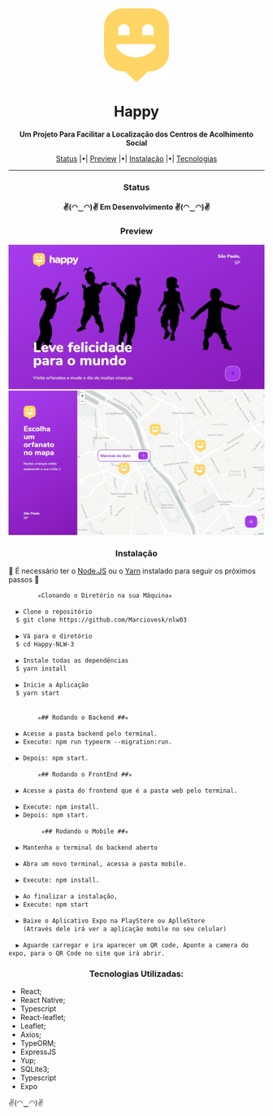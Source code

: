 </header>

  <div align="center" ><img src="./web/src/images/map-marker.svg" alt="logo" /></div>
  <h1 align="center" style="font-weigth: bold;"> Happy </h1>
  <p align="center"> 
    <strong>Um Projeto Para Facilitar a Localização dos Centros de Acolhimento Social</strong> 
  </p>
  <p align="center"> 
  <a href="#status">Status</a> |•|
    <a href="#preview">Preview</a> |•|
    <a href="#instalacao">Instalação</a> |•|
    <a href="#tecnologias">Tecnologias</a>
  </p>
  <hr/>

</header>

<main>
  <div id="status">
    <h3 align="center">Status</h3>
    <h4 align="center">
       ✌(◠‿◠)✌   Em Desenvolvimento   ✌(◠‿◠)✌
    </h4>
  </div>
  <div id="preview">
    <h3 align="center">Preview</h3>
    <img src="./preview/git-preview-1.jpg">
    <img src="./preview/git-preview-2.jpg">
  </div>
  <div id="instalacao">
    <h3 align="center">Instalação</h3>
    <p> 🍾 É necessário ter o <a href="https://nodejs.org/en/" target="_blank">Node.JS</a> ou o <a href="https://classic.yarnpkg.com/en/" target="_blank">Yarn</a> instalado para seguir os próximos passos 🍾 </p>



          	✯Clonando o Diretório na sua Máquina✯ 
            
      ▶ Clone o repositório
      $ git clone https://github.com/Marciovesk/nlw03
    
      ▶ Vá para o diretório
      $ cd Happy-NLW-3
    
      ▶ Instale todas as dependências
      $ yarn install
    
      ▶ Inicie a Aplicação
      $ yarn start
      
    
      		✯## Rodando o Backend ##✯
    
      ▶ Acesse a pasta backend pelo terminal.
      ▶ Execute: npm run typeorm --migration:run.
    
      ▶ Depois: npm start.
    
        	✯## Rodando o FrontEnd ##✯
    
      ▶ Acesse a pasta do frontend que é a pasta web pelo terminal.
      
      ▶ Execute: npm install.
      ▶ Depois: npm start.
      
     		 ✯## Rodando o Mobile ##✯  		 
    
      ▶ Mantenha o terminal do backend aberto
    
      ▶ Abra um novo terminal, acessa a pasta mobile.
    
      ▶ Execute: npm install.
    
      ▶ Ao finalizar a instalação, 
      ▶ Execute: npm start
      
      ▶ Baixe o Aplicativo Expo na PlayStore ou AplleStore
    	(Através dele irá ver a aplicação mobile no seu celular)
    
      ▶ Aguarde carregar e ira aparecer um QR code, Aponte a camera do expo, para o QR Code no site que irá abrir.

  </div>
  <div id="tecnologias">
    <h3 align="center">Tecnologias Utilizadas:</h3>
    <ul>
      <li>React;</li>
      <li>React Native;</li>
      <li>Typescript</li>
      <li>React-leaflet;</li>
      <li>Leaflet;</li>
      <li>Axios;</li>
      <li>TypeORM;</li>
      <li>ExpressJS</li>
      <li>Yup;</li>
      <li>SQLite3;</li>
      <li>Typescript</li>
      <li>Expo</li>
    </ul>
  </div>

</main>

✌(◠‿◠)✌